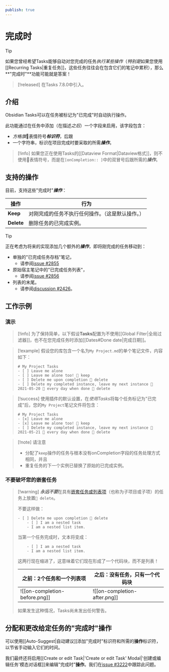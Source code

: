 ```yaml
---
publish: true
---
```


# 完成时

> [!tip]
> 如果您曾经希望Tasks能够自动对您完成的任务*执行某些操作*（*特别是*如果您使用[[Recurring Tasks|重复任务]]，这些任务往往会在包含它们的笔记中累积），那么**"完成时"**功能可能就是答案！

> [!released]
> 在Tasks 7.8.0中引入。

## 介绍

Obsidian Tasks可以在任务被标记为"已完成"时自动执行操作。

此功能通过在任务中添加（在描述*之后*）一个字段来启用，该字段包含：

- *方格旗*🏁表情符号***标识符***，后跟
- 一个字符串，标识在项目完成时要采取的所需***操作***。

> [!info]
> 如果您正在使用Tasks的[[Dataview Format|Dataview格式]]，则不使用🏁表情符号，而是在`[onCompletion:: ]`中的双冒号后跟所需的***操作***。

## 支持的操作

目前，支持这些"完成时"***操作***：

| 操作     | 行为                                                                         |
| ---------- | --------------------------------------------------------------------------------- |
| **Keep**   | 对刚完成的任务不执行任何操作。（这是默认操作。） |
| **Delete** | 删除任务的已完成实例。                                       |

> [!tip]
> 正在考虑为将来的实现添加几个额外的***操作***，即将刚完成的任务移动到：
>
> - 单独的"已完成任务存档"笔记，
>   - 请参阅[issue #2855](https://github.com/obsidian-tasks-group/obsidian-tasks/issues/2855)
> - 原始宿主笔记中的"已完成任务列表"，
>   - 请参阅[issue #2856](https://github.com/obsidian-tasks-group/obsidian-tasks/issues/2856)
> - 列表的末尾。
>   - 请参阅[discussion #2426](https://github.com/obsidian-tasks-group/obsidian-tasks/discussions/2426)。

## 工作示例

### 演示

> [!info]
> 为了保持简单，以下假设**Tasks**配置为不使用[[Global Filter|全局过滤器]]，也不在您完成任务时添加[[Dates#Done date|完成日期]]。

> [!example] 假设您的库包含一个名为`My Project.md`的单个笔记文件，内容如下：
>
> ```text
> # My Project Tasks
> - [ ] Leave me alone
> - [ ] Leave me alone too! 🏁 keep
> - [ ] Delete me upon completion 🏁 delete
> - [ ] Delete my completed instance, leave my next instance 📅 2021-05-20 🔁 every day when done 🏁 delete
> ```

> [!success] 使用插件的默认设置，在*使用Tasks*将每个任务标记为"已完成"后，您的`My Project`笔记文件将包含：
>
> ```text
> # My Project Tasks
> - [x] Leave me alone
> - [x] Leave me alone too! 🏁 keep
> - [ ] Delete my completed instance, leave my next instance 📅 2021-05-21 🔁 every day when done 🏁 delete
> ```

> [!note] 请注意
>
> - 分配了`keep`操作的任务与根本没有onCompletion字段的任务处理方式相同，并且
> - 重复任务的下一个实例已替换了原始的已完成实例。

### 不要破坏您的嵌套任务

> [!warning] ***永远不要***在具有[嵌套任务或列表项](https://help.obsidian.md/Editing+and+formatting/Basic+formatting+syntax#Nesting+lists)（也称为子项目或子项）的任务上放置`🏁 delete`。
>
> 不要这样做：
>
> ```text
> - [ ] Delete me upon completion 🏁 delete
>     - [ ] I am a nested task
>     - I am a nested list item.
> ```
>
> 当第一个任务完成时，文本将变成：
>
> ```text
>     - [ ] I am a nested task
>     - I am a nested list item.
> ```
>
> 这两行现在缩进了，这意味着它们现在形成了一个代码块，而不是列表！
>
> | 之前：2个任务和一个列表项 | 之后：没有任务，只有一个代码块 |
> | ------------------------------- | ---------------------------------- |
> | ![[on-completion-before.png]]   | ![[on-completion-after.png]]       |
>
> 如果发生这种情况，Tasks尚未发出任何警告。

## 分配和更改给定任务的"完成时"操作

可以使用[[Auto-Suggest|自动建议]]添加"完成时"标识符和所需的**操作**标识符，以节省手动输入它们的时间。

我们最终还将启用[[Create or edit Task|'Create or edit Task' Modal|'创建或编辑任务'模态对话框]]来编辑"完成时"**操作**。我们在[issue #3222](https://github.com/obsidian-tasks-group/obsidian-tasks/issues/3222)中跟踪此问题。
